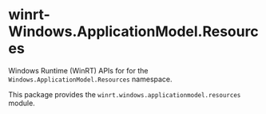 <!-- warning: Please don't edit this file. It was automatically generated. -->

# winrt-Windows.ApplicationModel.Resources

Windows Runtime (WinRT) APIs for for the `Windows.ApplicationModel.Resources` namespace.

This package provides the `winrt.windows.applicationmodel.resources` module.

